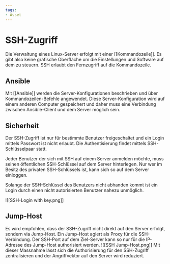 ```yaml
---
tags:
- Asset
---
```

# SSH-Zugriff

Die Verwaltung eines Linux-Server erfolgt mit einer [[Kommandozeile]]. Es gibt also keine grafische Oberfläche um die Einstellungen und Software auf dem zu steuern. SSH erlaubt den Fernzugriff auf die Kommandozeile.

## Ansible

Mit [[Ansible]] werden die Server-Konfigurationen beschrieben und über Kommandozeilen-Befehle angewendet. Diese Server-Konfiguration wird auf einem anderen Computer gespeichert und daher muss eine Verbindung zwischen Ansible-Client und dem Server möglich sein.

## Sicherheit

Der SSH-Zugriff ist nur für bestimmte Benutzer freigeschaltet und ein Login mittels Passwort ist nicht erlaubt. Die Authentisierung findet mittels SSH-Schlüsselpaar statt.

Jeder Benutzer der sich mit SSH auf einem Server anmelden möchte, muss seinen öffentlichen SSH-Schlüssel auf dem Server hinterlegen. Nur wer im Besitz des privaten SSH-Schlüssels ist, kann sich so auf dem Server einloggen.

Solange der SSH-Schlüssel des Benutzers nicht abhanden kommt ist ein Login durch einen nicht autorisierten Benutzer nahezu unmöglich.

![[SSH-Login with key.png]]
## Jump-Host

Es wird empfohlen, dass der SSH-Zugriff nicht direkt auf den Server erfolgt, sondern via Jump-Host. Ein Jump-Host agiert als Proxy für die SSH-Verbindung. Der SSH-Port auf dem Ziel-Server kann so nur für die IP-Adresse des Jump-Host authorisiert werden. 
![[SSH Jump-Host.png]]
Mit dieser Massnahme lässt sich die Authorisierung für den SSH-Zugriff zentralisieren und der Angriffvektor auf den Server wird reduziert.